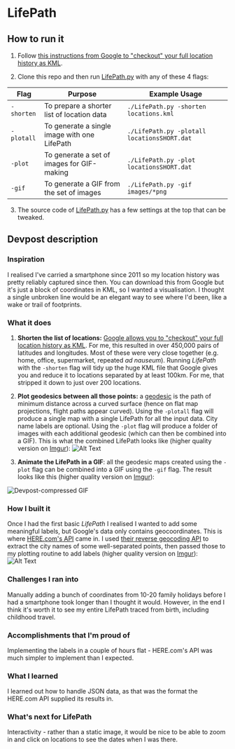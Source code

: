 # LifePath

## How to run it

1. Follow [this instructions from Google to "checkout" your full location history as KML](https://support.google.com/accounts/answer/3024190).

2. Clone this repo and then run [LifePath.py](./LifePath.py) with any of these 4 flags:

Flag | Purpose | Example Usage
--- | --- | ---
`-shorten` | To prepare a shorter list of location data | `./LifePath.py -shorten locations.kml`
`-plotall` | To generate a single image with one LifePath | `./LifePath.py -plotall locationsSHORT.dat`
`-plot` | To generate a set of images for GIF-making | `./LifePath.py -plot locationsSHORT.dat`
`-gif` | To generate a GIF from the set of images | `./LifePath.py -gif images/*png`

3. The source code of [LifePath.py](./LifePath.py) has a few settings at the top that can be tweaked.

## Devpost description

### Inspiration
I realised I've carried a smartphone since 2011 so my location history was pretty reliably captured since then. You can download this from Google but it's just a block of coordinates in KML, so I wanted a visualisation. I thought a single unbroken line would be an elegant way to see where I'd been, like a wake or trail of footprints.

### What it does

1. **Shorten the list of locations:** [Google allows you to "checkout" your full location history as KML](https://support.google.com/accounts/answer/3024190). For me, this resulted in over 450,000 pairs of latitudes and longitudes. Most of these were very close together (e.g. home, office, supermarket, repeated *ad nauseum*). Running *LifePath* with the `-shorten` flag will tidy up the huge KML file that Google gives you and reduce it to locations separated by at least 100km. For me, that stripped it down to just over 200 locations.

2. **Plot geodesics between all those points:** a [geodesic](https://en.wikipedia.org/wiki/Geodesic) is the path of minimum distance across a curved surface (hence on flat map projections, flight paths appear curved). Using the `-plotall` flag will produce a single map with a single LifePath for all the input data. City name labels are optional. Using the `-plot` flag will produce a folder of images with each additional geodesic (which can then be combined into a GIF). This is what the combined LifePath looks like (higher quality version on [Imgur](https://i.imgur.com/3fVL6ar.png)): ![Alt Text](https://i.imgur.com/3fVL6ar.png)

3. **Animate the LifePath in a GIF**: all the geodesic maps created using the `-plot` flag can be combined into a GIF using the `-gif` flag. The result looks like this (higher quality version on [Imgur](https://i.imgur.com/Y4zwgfR.gifv)):

![Devpost-compressed GIF](https://i.imgur.com/ysMfohO.gif)

### How I built it
Once I had the first basic *LifePath* I realised I wanted to add some meaningful labels, but Google's data only contains geocoordinates. This is where [HERE.com's API](https://developer.here.com/) came in. I used [their reverse geocoding API](https://developer.here.com/documentation/geocoder/topics/example-reverse-geocoding.html) to extract the city names of some well-separated points, then passed those to my plotting routine to add labels (higher quality version on [Imgur](https://i.imgur.com/ujE5INg.png)): ![Alt Text](https://i.imgur.com/ujE5INg.png)

### Challenges I ran into
Manually adding a bunch of coordinates from 10-20 family holidays before I had a smartphone took longer than I thought it would. However, in the end I think it's worth it to see my entire LifePath traced from birth, including childhood travel.

### Accomplishments that I'm proud of
Implementing the labels in a couple of hours flat - HERE.com's API was much simpler to implement than I expected.

### What I learned
I learned out how to handle JSON data, as that was the format the HERE.com API supplied its results in.

### What's next for LifePath
Interactivity - rather than a static image, it would be nice to be able to zoom in and click on locations to see the dates when I was there.
